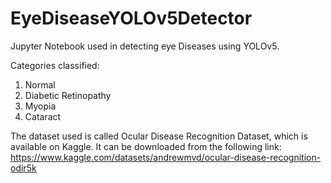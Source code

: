 # EyeDiseaseYOLOv5Detector
Jupyter Notebook used in detecting eye Diseases using YOLOv5.

Categories classified:
1) Normal
2) Diabetic Retinopathy
3) Myopia
4) Cataract

The dataset used is called Ocular Disease Recognition Dataset, which is available on Kaggle. It can be downloaded from the following link:
https://www.kaggle.com/datasets/andrewmvd/ocular-disease-recognition-odir5k

